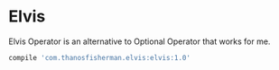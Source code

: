 # Elvis
Elvis Operator is an alternative to Optional Operator that works for me.

```groovy
compile 'com.thanosfisherman.elvis:elvis:1.0'
```
